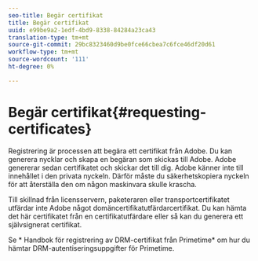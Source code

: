 ```yaml
---
seo-title: Begär certifikat
title: Begär certifikat
uuid: e99be9a2-1edf-4bd9-8338-84284a23ca43
translation-type: tm+mt
source-git-commit: 29bc8323460d9be0fce66cbea7c6fce46df20d61
workflow-type: tm+mt
source-wordcount: '111'
ht-degree: 0%

---
```



# Begär certifikat{#requesting-certificates}

Registrering är processen att begära ett certifikat från Adobe. Du kan generera nycklar och skapa en begäran som skickas till Adobe. Adobe genererar sedan certifikatet och skickar det till dig. Adobe känner inte till innehållet i den privata nyckeln. Därför måste du säkerhetskopiera nyckeln för att återställa den om någon maskinvara skulle krascha.

Till skillnad från licensservern, paketeraren eller transportcertifikatet utfärdar inte Adobe något domäncertifikatutfärdarcertifikat. Du kan hämta det här certifikatet från en certifikatutfärdare eller så kan du generera ett självsignerat certifikat.

Se * Handbok för registrering av DRM-certifikat från Primetime* om hur du hämtar DRM-autentiseringsuppgifter för Primetime.
